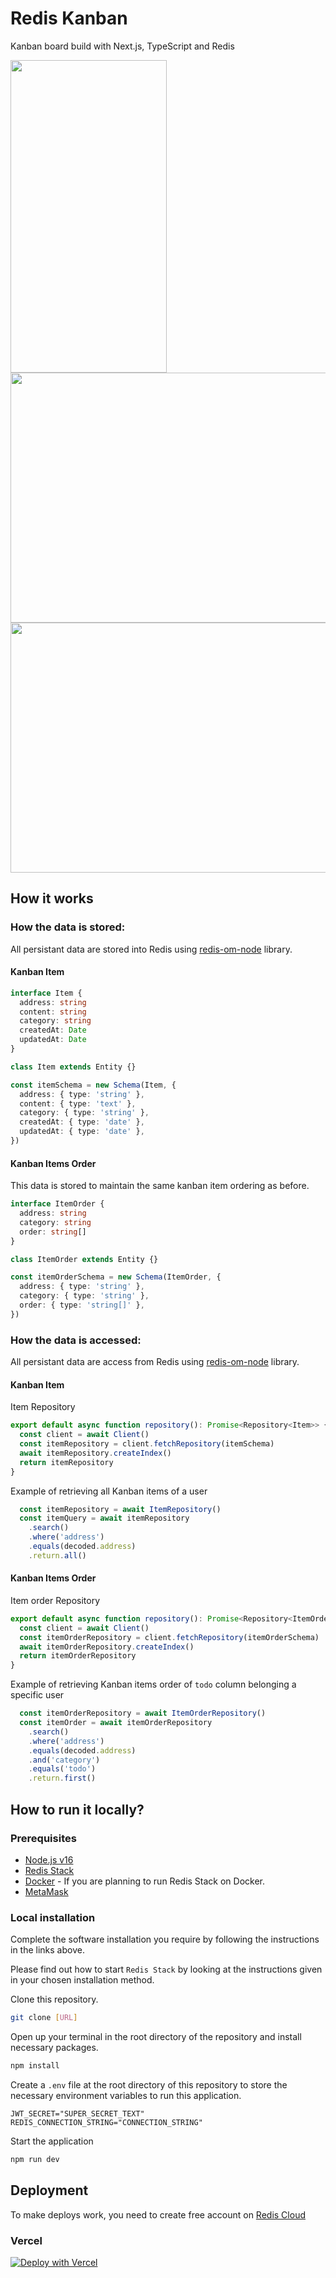 # Redis Kanban

Kanban board build with Next.js, TypeScript and Redis

<img src="https://user-images.githubusercontent.com/16435270/185055969-522e034d-b62e-424b-8acd-a943186cf23e.png" width="250" height="500" />
<img src="https://user-images.githubusercontent.com/16435270/185056735-6ff8016c-2f23-4790-b1cb-9bde046f169e.png" width="700" height="400" />
<img src="https://user-images.githubusercontent.com/16435270/185056859-92d02b22-978a-4079-8708-7e9622d9b805.png" width="700" height="400" />

## How it works

### How the data is stored:

All persistant data are stored into Redis using [redis-om-node](https://github.com/redis/redis-om-node/) library.

#### Kanban Item

```ts
interface Item {
  address: string
  content: string
  category: string
  createdAt: Date
  updatedAt: Date
}

class Item extends Entity {}

const itemSchema = new Schema(Item, {
  address: { type: 'string' },
  content: { type: 'text' },
  category: { type: 'string' },
  createdAt: { type: 'date' },
  updatedAt: { type: 'date' },
})
```

#### Kanban Items Order

This data is stored to maintain the same kanban item ordering as before.

```ts
interface ItemOrder {
  address: string
  category: string
  order: string[]
}

class ItemOrder extends Entity {}

const itemOrderSchema = new Schema(ItemOrder, {
  address: { type: 'string' },
  category: { type: 'string' },
  order: { type: 'string[]' },
})
```

### How the data is accessed:

All persistant data are access from Redis using [redis-om-node](https://github.com/redis/redis-om-node/) library.

#### Kanban Item

Item Repository

```ts
export default async function repository(): Promise<Repository<Item>> {
  const client = await Client()
  const itemRepository = client.fetchRepository(itemSchema)
  await itemRepository.createIndex()
  return itemRepository
}
```

Example of retrieving all Kanban items of a user

```ts
  const itemRepository = await ItemRepository()
  const itemQuery = await itemRepository
    .search()
    .where('address')
    .equals(decoded.address)
    .return.all()
```

#### Kanban Items Order

Item order Repository

```ts
export default async function repository(): Promise<Repository<ItemOrder>> {
  const client = await Client()
  const itemOrderRepository = client.fetchRepository(itemOrderSchema)
  await itemOrderRepository.createIndex()
  return itemOrderRepository
}
```

Example of retrieving Kanban items order of `todo` column belonging a specific user

```ts
  const itemOrderRepository = await ItemOrderRepository()
  const itemOrder = await itemOrderRepository
    .search()
    .where('address')
    .equals(decoded.address)
    .and('category')
    .equals('todo')
    .return.first()
```

## How to run it locally?

### Prerequisites

- [Node.js v16](https://nodejs.org/en/)
- [Redis Stack](https://redis.io/docs/stack/get-started/install/)
- [Docker](https://docs.docker.com/engine/install/) - If you are planning to run Redis Stack on Docker.
- [MetaMask](https://metamask.io/download/)

### Local installation

Complete the software installation you require by following the instructions in the links above.

Please find out how to start `Redis Stack` by looking at the instructions given in your chosen installation method.

Clone this repository.

```bash
git clone [URL]
```

Open up your terminal in the root directory of the repository and install necessary packages.

```bash
npm install
```

Create a `.env` file at the root directory of this repository to store the necessary environment variables to run this application.

```text
JWT_SECRET="SUPER_SECRET_TEXT"
REDIS_CONNECTION_STRING="CONNECTION_STRING"
```

Start the application

```bash
npm run dev
```

## Deployment

To make deploys work, you need to create free account on [Redis Cloud](https://redis.info/try-free-dev-to)

### Vercel

[![Deploy with Vercel](https://vercel.com/button)](https://vercel.com/new/clone?repository-url=https%3A%2F%2Fgithub.com%2Fluazhizhan%2Fredis-kanban&env=JWT_SECRET,REDIS_CONNECTION_STRING)
